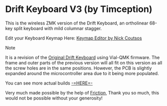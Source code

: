# Drift Keyboard V3 (by Timception)

This is the wireless ZMK version of the Drift Keyboard, an ortholinear 68-key split keyboard with mild columnar stagger.

Edit your Keyboard Keymap Here: [Keymap Editor by Nick Coutsos](https://nickcoutsos.github.io/keymap-editor/)



>[!Note]
>It is a revision of the [Original Drift Keyboard](https://github.com/Timception/Drift) using Vial-QMK firmware.
>The frame and outer parts of the previous version will all fit on this version as all the screw holes are in the same positions.
>However, the PCB is slightly expanded around the microcontroller area due to it being more populated.


You can see more actual builds [-=HERE=-](https://www.instagram.com/majin_keyboards)


Very much made possible by the help of [Friction](https://github.com/friction07), Thank you so much, this would not be possible without your generosity!
